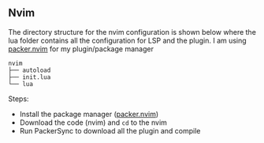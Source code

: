 ## Nvim

The directory structure for the nvim configuration is shown below where the lua folder contains all the configuration for LSP and the plugin. 
I am using [packer.nvim](https://github.com/wbthomason/packer.nvim) for my plugin/package manager

```
nvim
├── autoload
├── init.lua
└── lua
```

Steps:
* Install the package manager ([packer.nvim](https://github.com/wbthomason/packer.nvim))
* Download the code (nvim) and `cd` to the nvim
* Run PackerSync to download all the plugin and compile
